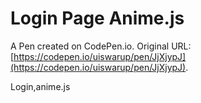 # Login Page Anime.js

A Pen created on CodePen.io. Original URL: [https://codepen.io/uiswarup/pen/JjXjypJ](https://codepen.io/uiswarup/pen/JjXjypJ).

Login,anime.js